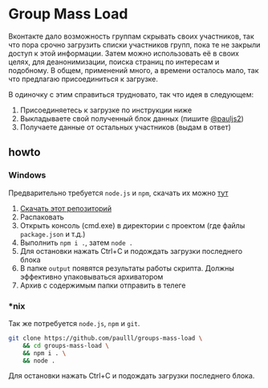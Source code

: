 # Group Mass Load

Вконтакте дало возможность группам скрывать своих участников,
так что пора срочно загрузить списки участников групп, пока те не закрыли доступ к этой информации.
Затем можно использовать её в своих целях, для деанонимизации, поиска страниц по интересам и подобному.
В общем, применений много, а времени осталось мало, так что предлагаю присоединиться к загрузке. 

В одиночку с этим справиться трудновато, так что идея в следующем:

1. Присоединяетесь к загрузке по инструкции ниже
2. Выкладываете свой полученный блок данных (пишите [@pauljs2](tg://resolve?domain=pauljs2))
3. Получаете данные от остальных участников (выдам в ответ)

## howto


### Windows
Предварительно требуется `node.js` и `npm`, скачать их можно [тут](https://nodejs.org/ru/)

1. [Скачать этот репозиторий](https://github.com/paulll/groups-mass-load/archive/master.zip)
2. Распаковать
3. Открыть консоль (cmd.exe) в директории с проектом (где файлы `package.json` и т.д.)
4. Выполнить `npm i .`, затем `node .`
5. Для остановки нажать Ctrl+C и подождать загрузки последнего блока
6. В папке `output` появятся результаты работы скрипта. Должны эффективно упаковываться архиватором
7. Архив с содержимым папки отправить в телеге

### *nix
Так же потребуется `node.js`, `npm` и `git`.
```bash
git clone https://github.com/paulll/groups-mass-load \
    && cd groups-mass-load \
    && npm i . \
    && node . 
```

Для остановки нажать Ctrl+C и подождать загрузки последнего блока. 